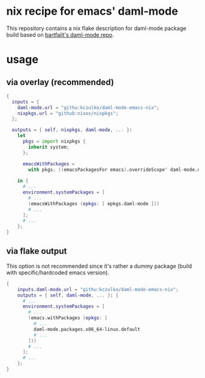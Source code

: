 # nix recipe for emacs' daml-mode

This repository contains a nix flake description for daml-mode package build based on [bartfailt's daml-mode repo](https://github.com/bartfailt/daml-mode).

# usage

## via overlay (recommended)

```nix
{
  inputs = {
    daml-mode.url = "githu:kczulko/daml-mode-emacs-nix";
    nixpkgs.url = "github:nixos/nixpkgs";
  };

  outputs = { self, nixpkgs, daml-mode, ... }: 
    let
      pkgs = import nixpkgs {
        inherit system;
      };

      emacsWithPackages = 
        with pkgs; ((emacsPackagesFor emacs).overrideScope' daml-mode.overlays.default).emacsWithPackages;
      
    in {
      # ...
      environment.systemPackages = [
        # ...
        (emacsWithPackages (epkgs: [ epkgs.daml-mode ]))
        # ...
      ];
      # ...
    };
}
```

## via flake output

This option is not recommended since it's rather a dummy package (build with specific/hardcoded emacs version).

```nix
{
    inputs.daml-mode.url = "githu:kczulko/daml-mode-emacs-nix";
    outputs = { self, daml-mode, ... }: {
      # ...
      environment.systemPackages = [
        # ...
        (emacs.withPackages (epkgs: [
          # ...
          daml-mode.packages.x86_64-linux.default
          # ...
        ]))
        # ...
      ];
      # ...
    };
}

```

